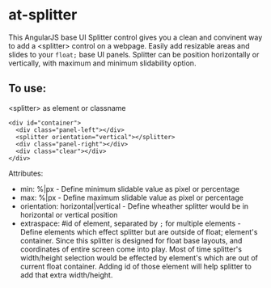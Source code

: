 at-splitter
===========

This AngularJS base UI Splitter control gives you a clean and convinent way to add a &lt;splitter&gt; control on a webpage. Easily add resizable areas and slides to your `float;` base UI panels. Splitter can be position horizontally or vertically, with maximum and minimum slidability option.

To use:
---------
&lt;splitter&gt; as element or classname

    <div id="container">
      <div class="panel-left"></div>
      <splitter orientation="vertical"></splitter>
      <div class="panel-right"></div>
      <div class="clear"></div>
    </div>

Attributes:
* min: %|px - Define minimum slidable value as pixel or percentage
* max: %|px - Define maximum slidable value as pixel or percentage
* orientation: horizontal|vertical - Define wheather splitter would be in horizontal or vertical position
* extraspace: #id of element, separated by `;` for multiple elements - Define elements which effect splitter but are outside of float; element's container. Since this splitter is designed for float base layouts, and coordinates of entire screen come into play. Most of time splitter's width/height selection would be effected by element's which are out of current float container. Adding id of those element will help splitter to add that extra width/height.
